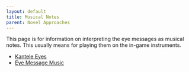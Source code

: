 ```yaml
---
layout: default
title: Musical Notes
parent: Novel Approaches
---
```


This page is for information on interpreting the eye messages as musical notes. This usually means for playing them on the in-game instruments.

- [Kantele Eyes](https://docs.google.com/document/d/1y1VpFy1U5dP-65IsgFO4oPIiuMjPswL9YBtgKgK3FE4/edit)
- [Eye Message Music](https://docs.google.com/document/d/1zpnTkilbFWIsQdU2czCaEkN-t6jwG3s8VOGnTEG3OUo/edit)